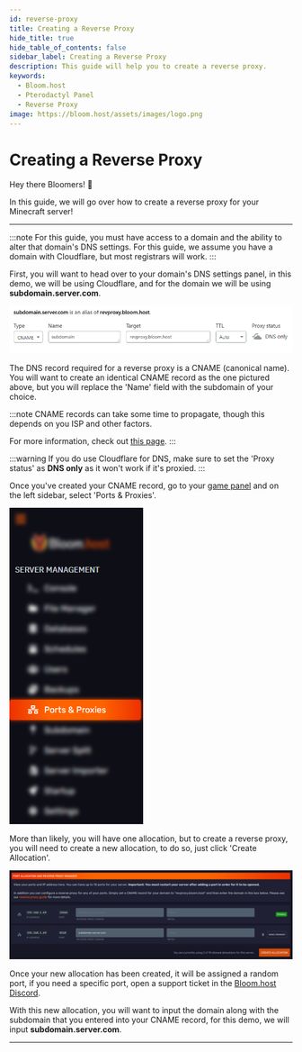 ```yaml
---
id: reverse-proxy
title: Creating a Reverse Proxy
hide_title: true
hide_table_of_contents: false
sidebar_label: Creating a Reverse Proxy
description: This guide will help you to create a reverse proxy.
keywords:
  - Bloom.host
  - Pterodactyl Panel
  - Reverse Proxy
image: https://bloom.host/assets/images/logo.png
---
```

# Creating a Reverse Proxy

Hey there Bloomers! 👋

In this guide, we will go over how to create a reverse proxy for your Minecraft server!

---

:::note
For this guide, you must have access to a domain and the ability to alter that domain's DNS settings. For this guide, we assume you have a domain with Cloudflare, but most registrars will work.
:::

First, you will want to head over to your domain's DNS settings panel, in this demo, we will be using Cloudflare, and for the domain we will be using **subdomain.server.com**.

![Bloom.host Ports & Allocations](../static/img/reverse-proxy/reverse-proxy1.png)

The DNS record required for a reverse proxy is a CNAME (canonical name). You will want to create an identical CNAME record as the one pictured above, but you will replace the 'Name' field with the subdomain of your choice.

:::note
CNAME records can take some time to propagate, though this depends on you ISP and other factors.

For more information, check out [this page](https://dnschecker.org/#CNAME).
:::

:::warning
If you do use Cloudflare for DNS, make sure to set the 'Proxy status' as **DNS only** as it won't work if it's proxied.
:::

Once you've created your CNAME record, go to your [game panel](https://mc.bloom.host/) and on the left sidebar, select 'Ports & Proxies'.


![Bloom.host Ports & Allocations](../static/img/reverse-proxy/reverse-proxy2.png)

More than likely, you will have one allocation, but to create a reverse proxy, you will need to create a new allocation, to do so, just click 'Create Allocation'.

![Bloom.host Ports & Allocations](../static/img/reverse-proxy/reverse-proxy3.png)

Once your new allocation has been created, it will be assigned a random port, if you need a specific port, open a support ticket in the [Bloom.host Discord](https://discord.com/invite/bloom).

With this new allocation, you will want to input the domain along with the subdomain that you entered into your CNAME record, for this demo, we will input **subdomain.server.com**.

---